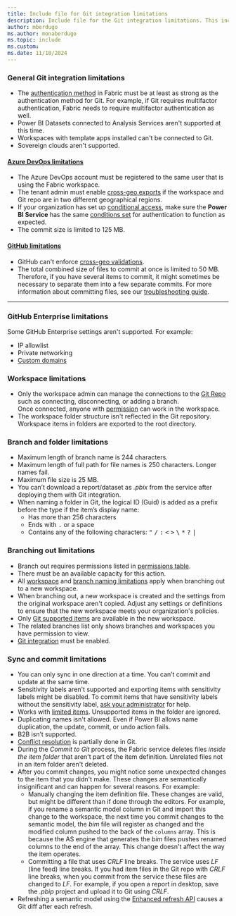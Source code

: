 ```yaml
---
title: Include file for Git integration limitations
description: Include file for the Git integration limitations. This include file is referenced in this repo and also in an article in the Power BI repo.
author: mberdugo
ms.author: monaberdugo
ms.topic: include
ms.custom: 
ms.date: 11/18/2024
---
```


### General Git integration limitations

- The [authentication method](/entra/identity/authentication/concept-authentication-methods-manage#authentication-methods-policy) in Fabric must be at least as strong as the authentication method for Git. For example, if Git requires multifactor authentication, Fabric needs to require multifactor authentication as well.
- Power BI Datasets connected to Analysis Services aren't supported at this time.
- Workspaces with template apps installed can't be connected to Git.
- Sovereign clouds aren't supported.

#### [Azure DevOps limitations](#tab/azure-devops)

- The Azure DevOps account must be registered to the same user that is using the Fabric workspace.
- The tenant admin must enable [cross-geo exports](/fabric/admin/git-integration-admin-settings#users-can-export-items-to-git-repositories-in-other-geographical-locations-preview) if the workspace and Git repo are in two different geographical regions.
- If your organization has set up [conditional access](/appcenter/general/configuring-aad-conditional-access), make sure the **Power BI Service** has the same [conditions set](/fabric/security/security-conditional-access) for authentication to function as expected.
- The commit size is limited to 125 MB.

#### [GitHub limitations](#tab/github)

- GitHub can't enforce [cross-geo validations](/fabric/admin/git-integration-admin-settings#users-can-export-items-to-git-repositories-in-other-geographical-locations-preview).
- The total combined size of files to commit at once is limited to 50 MB. Therefore, if you have several items to commit, it might sometimes be necessary to separate them into a few separate commits. For more information about committing files, see our [troubleshooting guide](/fabric/cicd/troubleshoot-cicd#maximum-commit-size-exceeded).

---

### GitHub Enterprise limitations

Some GitHub Enterprise settings aren't supported. For example:

- IP allowlist
- Private networking
- [Custom domains](https://docs.github.com/pages/configuring-a-custom-domain-for-your-github-pages-site)

### Workspace limitations

- Only the workspace admin can manage the connections to the [Git Repo](/azure/devops/repos/get-started) such as connecting, disconnecting, or adding a branch.  
Once connected, anyone with [permission](/fabric/cicd/git-integration/git-integration-process#permissions) can work in the workspace.  
- The workspace folder structure isn't reflected in the Git repository. Workspace items in folders are exported to the root directory.

### Branch and folder limitations

- Maximum length of branch name is 244 characters.
- Maximum length of full path for file names is 250 characters. Longer names fail.
- Maximum file size is 25 MB.
- You can’t download a report/dataset as *.pbix* from the service after deploying them with Git integration.
- When naming a folder in Git, the logical ID (Guid) is added as a prefix before the type if the item’s display name:
  - Has more than 256 characters
  - Ends with <kbd>.</kbd> or a space
  - Contains any of the following characters: <kbd>"</kbd> <kbd>/</kbd> <kbd>:</kbd> <kbd><</kbd> <kbd>></kbd> <kbd>\\</kbd> <kbd>*</kbd> <kbd>?</kbd> <kbd>|</kbd>

### Branching out limitations

- Branch out requires permissions listed in [permissions table](/fabric/cicd/git-integration/git-integration-process#fabric-permissions-needed-for-common-operations).
- There must be an available capacity for this action.
- All [workspace](#workspace-limitations) and [branch naming limitations](#branch-and-folder-limitations) apply when branching out to a new workspace.
- When branching out, a new workspace is created and the settings from the original workspace aren't copied. Adjust any settings or definitions to ensure that the new workspace meets your organization's policies.
- Only [Git supported items](/fabric/cicd/git-integration/intro-to-git-integration#supported-items) are available in the new workspace.
- The related branches list only shows branches and workspaces you have permission to view.
- [Git integration](/fabric/admin/git-integration-admin-settings) must be enabled.

### Sync and commit limitations

- You can only sync in one direction at a time. You can’t commit and update at the same time.
- Sensitivity labels aren't supported and exporting items with sensitivity labels might be disabled. To commit items that have sensitivity labels without the sensitivity label, [ask your administrator](/fabric/admin/git-integration-admin-settings#users-can-export-workspace-items-with-applied-sensitivity-labels-to-git-repositories-preview) for help.
- Works with [limited items](/fabric/cicd/git-integration/intro-to-git-integration#supported-items). Unsupported items in the folder are ignored.
- Duplicating names isn't allowed. Even if Power BI allows name duplication, the update, commit, or undo action fails.
- B2B isn’t supported.
- [Conflict resolution](/fabric/cicd/git-integration/conflict-resolution) is partially done in Git.
- During the *Commit to Git* process, the Fabric service deletes files *inside the item folder* that aren't part of the item definition. Unrelated files not in an item folder aren't deleted.
- After you commit changes, you might notice some unexpected changes to the item that you didn't make. These changes are semantically insignificant and can happen for several reasons. For example:
  - Manually changing the item definition file. These changes are valid, but might be different than if done through the editors. For example, if you rename a semantic model column in Git and import this change to the workspace, the next time you commit changes to the semantic model, the *bim* file will register as changed and the modified column pushed to the back of the `columns` array. This is because the AS engine that generates the *bim* files pushes renamed columns to the end of the array. This change doesn't affect the way the item operates.
  - Committing a file that uses *CRLF* line breaks. The service uses *LF* (line feed) line breaks. If you had item files in the Git repo with *CRLF* line breaks, when you commit from the service these files are changed to *LF*. For example, if you open a report in desktop, save the *.pbip* project and upload it to Git using *CRLF*.
- Refreshing a semantic model using the [Enhanced refresh API](/power-bi/connect-data/asynchronous-refresh) causes a Git diff after each refresh.
